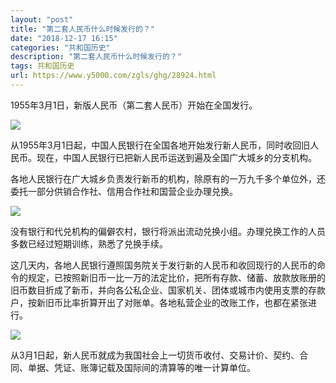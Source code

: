 ```yaml
---
layout: "post"
title: "第二套人民币什么时候发行的？"
date: "2018-12-17 16:15"
categories: "共和国历史"
description: "第二套人民币什么时候发行的？"
tags: 共和国历史
url: https://www.y5000.com/zgls/ghg/28924.html
---
```






1955年3月1日，新版人民币（第二套人民币）开始在全国发行。

![](https://img.y5000.com/uploads/allimg/180301/13-1P301153131126.jpg)

从1955年3月1日起，中国人民银行在全国各地开始发行新人民币，同时收回旧人民币。现在，中国人民银行已把新人民币运送到遍及全国广大城乡的分支机构。

各地人民银行在广大城乡负责发行新币的机构，除原有的一万九千多个单位外，还委托一部分供销合作社、信用合作社和国营企业办理兑换。

![](https://img.y5000.com/uploads/allimg/180301/13-1P30115314c96.jpg)

没有银行和代兑机构的偏僻农村，银行将派出流动兑换小组。办理兑换工作的人员多数已经过短期训练，熟悉了兑换手续。

这几天内，各地人民银行遵照国务院关于发行新的人民币和收回现行的人民币的命令的规定，已按照新旧币一比一万的法定比价，把所有存款、储蓄、放款放账册的旧币数目折成了新币，并向各公私企业、国家机关、团体或城市内使用支票的存款户，按新旧币比率折算开出了对账单。各地私营企业的改账工作，也都在紧张进行。

![](https://img.y5000.com/uploads/allimg/180301/13-1P301153203228.jpg)

从3月1日起，新人民币就成为我国社会上一切货币收付、交易计价、契约、合同、单据、凭证、账簿记载及国际间的清算等的唯一计算单位。
